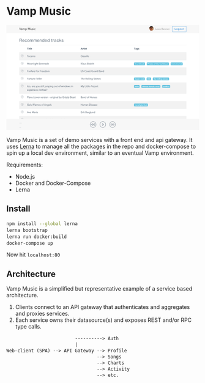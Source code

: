 # Vamp Music

![dashboard](./screen1.png)

Vamp Music is a set of demo services with a front end and api gateway.
It uses [Lerna](https://lernajs.io/) to manage all the packages in the repo and
docker-compose to spin up a local dev environment, similar to an eventual Vamp environment.

Requirements:
-   Node.js
-   Docker and Docker-Compose
-   Lerna

## Install

```bash
npm install --global lerna
lerna bootstrap
lerna run docker:build
docker-compose up
```

Now hit `localhost:80`

## Architecture

Vamp Music is a simplified but representative example of a service based architecture.
1. Clients connect to an API gateway that authenticates and aggregates and proxies services.
2. Each service owns their datasource(s) and exposes REST and/or RPC type calls.


```
                         ----------> Auth
                         |
Web-client (SPA) --> API Gateway --> Profile
                                 --> Songs
                                 --> Charts
                                 --> Activity
                                 --> etc.
                                                                
```
